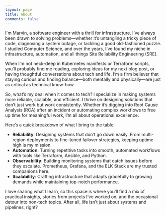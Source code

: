 ```yaml
---
layout: page
title: About
comments: false
---
```


I'm Marvin, a software engineer with a thrill for infrastructure. I’ve always been drawn to solving problems—whether it’s untangling a tricky piece of code, diagnosing a system outage, or tackling a good old-fashioned puzzle. I studied Computer Science, and over the years, I’ve found my niche in infrastructure, automation, and all things Site Reliability Engineering (SRE).

When I’m not neck-deep in Kubernetes manifests or Terraform scripts, you’ll probably find me reading, exploring ideas for my next blog post, or having thoughtful conversations about tech and life. I’m a firm believer that staying curious and finding balance—both mentally and physically—are just as critical as technical know-how.

So, what’s my deal when it comes to tech? I specialize in making systems more reliable, scalable, and efficient. I thrive on designing solutions that don’t just work but work consistently. Whether it’s digging into Root Cause Analysis (RCA) after an incident or automating complex workflows to free up time for meaningful work, I’m all about operational excellence.

Here’s a quick breakdown of what I bring to the table:

- **Reliability**: Designing systems that don’t go down easily. From multi-region deployments to fine-tuned failover strategies, keeping uptime high is my mission.
- **Automation**: Turning repetitive tasks into smooth, automated workflows with tools like Terraform, Ansible, and Python.
- **Observability**: Building monitoring systems that catch issues before they escalate. Prometheus, Grafana, and the ELK Stack are my trusted companions here.
- **Scalability**: Crafting infrastructure that adapts gracefully to growing demands while maintaining top-notch performance.

I love sharing what I learn, so this space is where you’ll find a mix of practical insights, stories from projects I’ve worked on, and the occasional detour into non-tech topics. After all, life isn’t just about systems and pipelines, right?
